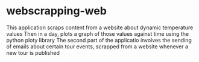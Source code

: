 # webscrapping-web
This application scraps content from a website about dynamic temperature values 
Then in a day, plots a graph of those values against time using the python ploty library
The second part of the applicatio involves the sending of emails about certain tour events, scrapped from a website whenever a new tour is published
